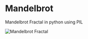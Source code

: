 # Mandelbrot
Mandelbrot Fractal in python using PIL

![Mandelbrot Fractal](https://i.vgy.me/uPwKlb.png)
